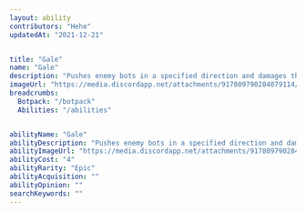 ```yaml
---
layout: ability
contributors: "Hehe"
updatedAt: "2021-12-21"


title: "Gale"
name: "Gale"
description: "Pushes enemy bots in a specified direction and damages them"
imageUrl: "https://media.discordapp.net/attachments/917809790284079114/922760246726914068/Gale.png"
breadcrumbs:
  Botpack: "/botpack"
  Abilities: "/abilities"


abilityName: "Gale"
abilityDescription: "Pushes enemy bots in a specified direction and damages them"
abilityImageUrl: "https://media.discordapp.net/attachments/917809790284079114/922760246726914068/Gale.png"
abilityCost: "4"
abilityRarity: "Epic"
abilityAcquisition: ""
abilityOpinion: ""
searchKeywords: ""
---
```

